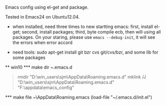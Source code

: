 
Emacs config using el-get and package.

Tested in Emacs24 on Ubuntu12.04.

* when installed, need three times to new startting emacs: first, install el-get; second, install packages; third, byte compile ecb, then will using all packages. On your staring, please use `emacs --debug-init`, it will see the errors when error accord

* need tools: sudo apt-get install git bzr cvs
git/cvs/bzr, and some lib for some packages


** win10
*** make dir ~\.emacs.d
>rmdir "D:\win_users\sjm\AppData\Roaming\.emacs.d"
>mklink /J "D:\win_users\sjm\AppData\Roaming\.emacs.d" "F:\appdata\emacs_config"

*** make file ~\AppData\Roaming\.emacs
(load-file "~/.emacs.d/init.el")